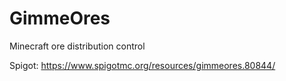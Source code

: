 # GimmeOres
Minecraft ore distribution control

Spigot: https://www.spigotmc.org/resources/gimmeores.80844/
